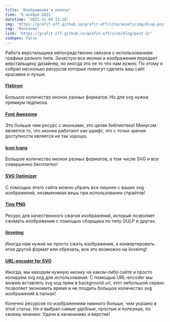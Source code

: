 ```yaml
---
title: 'Изображения и иконки'
time: '9 ноября 2021'
datetime: '2021-11-09 22:20'
img: 'https://grafit-off.github.io/grafit-off/site/assets/img/blog-post/3.jpg'
tag: 'Полезное'
link: 'https://grafit-off.github.io/grafit-off/site/blog/post-3/'
codepen: false
---
```


Работа верстальщика непосредственно связана с использованием графики разного типа. Зачастую все иконки и изображения передает верстальщику дизайнер, но иногда это не то что нам нужно. По этому я собрал несколько ресурсов которые помогут сделать ваш сайт красивее и лучше.

#### [Flaticon](https://www.flaticon.com/)
Большое количество иконок разных форматов. Но для svg нужна премиум подписка.

#### [Font Awesome](https://fontawesome.com/)
Это больше чем ресурс с иконками, это целая библиотека! Минусом является то, что иконки работают как шрифт, что с точки зрения доступности является не так хорошо.

#### [Icon Icons](https://icon-icons.com/)
Большое количество иконок разных форматов, в том числе SVG и все совершенно бесплатно!

#### [SVG Optimizer](https://svgoptimizer.com/)
С помощью этого сайта можно убрать все лишнее с ваших svg изображений, незаменимая вешь при использовании спрайтов!

#### [Tiny PNG](https://tinypng.com/)
Ресурс для качественного сжатия изображений, который позволяет сжимать изображения с помощью сборщика по типу GULP и других.

#### [iloveimg](https://www.iloveimg.com/)
Иногда нам нужне не просто сжать изображения, а конвертировать егов другой формат или обрезать, все это возможно на iloveimg!

#### [URL-encoder for SVG](https://yoksel.github.io/url-encoder/)
Иногда, мы находим нужную иконку на каком-либо сайте и просто копируем svg код для использования. С помощью URL-encoder мы можем вставлять svg код прям в background url, этот небольшой сервис позволяет экономить время и не плодить большое количество svg изображений в папках!

Конечно ресурсов по изображениям намного больше, чем указано в этой статье. Но я выбрал самые удобные, простые и полезные, по своему мнению. Удачи в начинаниях и верстке!
